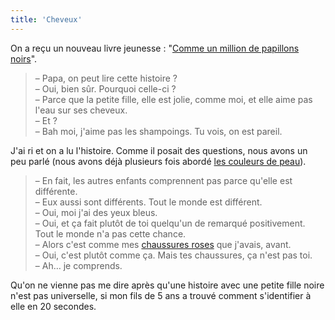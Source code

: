 ```yaml
---
title: 'Cheveux'
---
```


On a reçu un nouveau livre jeunesse :
"[Comme un million de papillons noirs](https://fr.ulule.com/les-papillons-noirs/)".

> – Papa, on peut lire cette histoire ?  
> – Oui, bien sûr. Pourquoi celle-ci ?  
> – Parce que la petite fille, elle est jolie, comme moi, et elle aime pas l'eau
> sur ses cheveux.  
> – Et ?  
> – Bah moi, j'aime pas les shampoings. Tu vois, on est pareil.

J'ai ri et on a lu l'histoire. Comme il posait des questions, nous avons un peu
parlé (nous avons déjà plusieurs fois abordé
[les couleurs de peau](/2018/11/couleurs/)).

> – En fait, les autres enfants comprennent pas parce qu'elle est différente.  
> – Eux aussi sont différents. Tout le monde est différent.  
> – Oui, moi j'ai des yeux bleus.  
> – Oui, et ça fait plutôt de toi quelqu'un de remarqué positivement. Tout le
> monde n'a pas cette chance.  
> – Alors c'est comme mes [chaussures roses](/2015/11/son-choix/) que j'avais,
> avant.  
> – Oui, c'est plutôt comme ça. Mais tes chaussures, ça n'est pas toi.  
> – Ah… je comprends.

Qu'on ne vienne pas me dire après qu'une histoire avec une petite fille noire
n'est pas universelle, si mon fils de 5 ans a trouvé comment s'identifier à elle
en 20 secondes.
